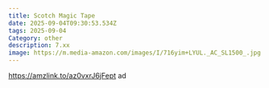 ```yaml
---
title: Scotch Magic Tape
date: 2025-09-04T09:30:53.534Z
tags: 2025-09-04
Category: other
description: 7.xx
image: https://m.media-amazon.com/images/I/716yim+LYUL._AC_SL1500_.jpg
---
```

https://amzlink.to/az0vxrJ6jFept ad